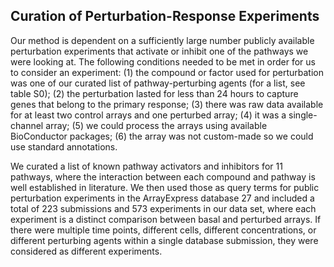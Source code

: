 Curation of Perturbation-Response Experiments
---------------------------------------------

Our method is dependent on a sufficiently large number publicly available
perturbation experiments that activate or inhibit one of the pathways we were
looking at. The following conditions needed to be met in order for us to
consider an experiment: (1) the compound or factor used for perturbation was
one of our curated list of pathway-perturbing agents (for a list, see table
S0); (2) the perturbation lasted for less than 24 hours to capture
genes that belong to the primary response; (3) there was raw data available for
at least two control arrays and one perturbed array; (4) it was a
single-channel array; (5) we could process the arrays using available
BioConductor packages; (6) the array was not custom-made so we could use
standard annotations.

We curated a list of known pathway activators and inhibitors for 11 pathways,
where the interaction between each compound and pathway is well established
in literature. We then used those as query terms for public perturbation
experiments in the ArrayExpress database 27 and included a total of 223
submissions and 573 experiments in our data set, where each experiment is a
distinct comparison between basal and perturbed arrays. If there were
multiple time points, different cells, different concentrations, or
different perturbing agents within a single database submission, they were
considered as different experiments.
